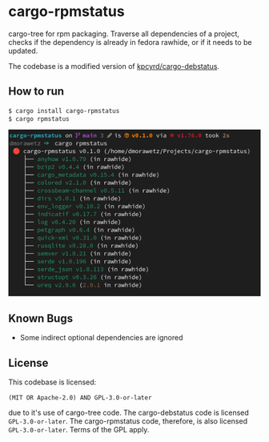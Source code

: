 # cargo-rpmstatus

cargo-tree for rpm packaging. Traverse all dependencies of a project, checks
if the dependency is already in fedora rawhide, or if it needs
to be updated.

The codebase is a modified version of [kpcyrd/cargo-debstatus](https://github.com/kpcyrd/cargo-debstatus).

## How to run

```shell
$ cargo install cargo-rpmstatus
$ cargo rpmstatus
```

![screenshot](screenshot.png)

## Known Bugs

- Some indirect optional dependencies are ignored

## License

This codebase is licensed:

```
(MIT OR Apache-2.0) AND GPL-3.0-or-later
```

due to it's use of cargo-tree code. The cargo-debstatus code is licensed
`GPL-3.0-or-later`. The cargo-rpmstatus code, therefore, is also licensed `GPL-3.0-or-later`. Terms of the GPL apply.
